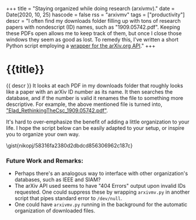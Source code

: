 +++
title = "Staying organized while doing research (arxivmv)."
date = Date(2020, 10, 25)
hascode = false
rss = "arxivmv"
tags = ["productivity"]
descr = "I often find my downloads folder filling up with tons of research papers with nondescript (ID) names, such as \"1909.05742.pdf\". Keeping these PDFs open allows me to keep track of them, but once I close those windows they seem as good as lost. To remedy this, I've written a short Python script employing a [wrapper for the arXiv.org API](https://github.com/lukasschwab/arxiv.py)."
+++

# {{title}}

{{ descr }}
It looks at each PDF in my downloads folder that roughly looks like a paper
with an arXiv ID number as its name. It then searches the database, and if the
number is valid it renames the file to something more descriptive.
For example, the above mentioned file is turned into, 
["Elad\_RethinkingTheCsc\_1909.05742.pdf"](https://arxiv.org/abs/1909.05742).  

It's hard to over-emphasize the benefit of adding a little organization to your life. 
I hope the script below can be easily adapted to your setup, or inspire you to organize 
your own way.

\gist{nikopj/58316fa2380d2dbdcd856306962c187c}

### Future Work and Remarks:
- Perhaps there's an analogous way to interface with other organization's 
  databases, such as IEEE and SIAM?
- The arXiv API used seems to have "404 Errors" output upon invalid IDs requested.
  One could suppress these by wrapping ``arxivmv.py`` in another script that pipes 
  standard error to ``/dev/null``.
- One could have ``arxivmv.py`` running in the background for the automatic 
  organization of downloaded files.

